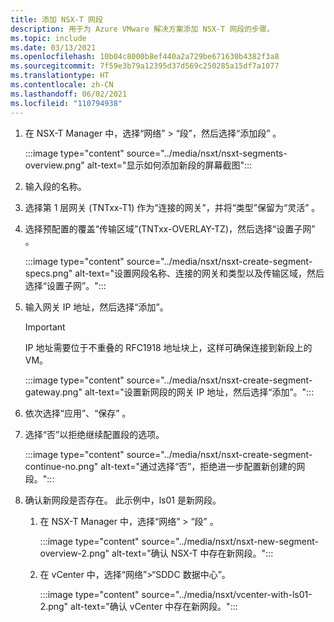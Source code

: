 ```yaml
---
title: 添加 NSX-T 网段
description: 用于为 Azure VMware 解决方案添加 NSX-T 网段的步骤。
ms.topic: include
ms.date: 03/13/2021
ms.openlocfilehash: 10b04c8000b8ef440a2a729be671630b4382f3a8
ms.sourcegitcommit: 7f59e3b79a12395d37d569c250285a15df7a1077
ms.translationtype: HT
ms.contentlocale: zh-CN
ms.lasthandoff: 06/02/2021
ms.locfileid: "110794938"
---
```

<!-- Used in configure-dhcp-azure-vmware-solution.md and tutorial-nsx-t-network-segment.md -->

1. 在 NSX-T Manager 中，选择“网络” > “段”，然后选择“添加段”  。 

   :::image type="content" source="../media/nsxt/nsxt-segments-overview.png" alt-text="显示如何添加新段的屏幕截图":::

1. 输入段的名称。

1. 选择第 1 层网关 (TNTxx-T1) 作为“连接的网关”，并将“类型”保留为“灵活” 。

1. 选择预配置的覆盖“传输区域”(TNTxx-OVERLAY-TZ)，然后选择“设置子网” 。 

   :::image type="content" source="../media/nsxt/nsxt-create-segment-specs.png" alt-text="设置网段名称、连接的网关和类型以及传输区域，然后选择“设置子网”。":::

1. 输入网关 IP 地址，然后选择“添加”。 

   >[!IMPORTANT]
   >IP 地址需要位于不重叠的 RFC1918 地址块上，这样可确保连接到新段上的 VM。

   :::image type="content" source="../media/nsxt/nsxt-create-segment-gateway.png" alt-text="设置新网段的网关 IP 地址，然后选择“添加”。":::

1. 依次选择“应用”、“保存” 。

1. 选择“否”以拒绝继续配置段的选项。 

   :::image type="content" source="../media/nsxt/nsxt-create-segment-continue-no.png" alt-text="通过选择“否”，拒绝进一步配置新创建的网段。":::

1. 确认新网段是否存在。 此示例中，ls01 是新网段。

   1. 在 NSX-T Manager 中，选择“网络” > “段” 。 

      :::image type="content" source="../media/nsxt/nsxt-new-segment-overview-2.png" alt-text="确认 NSX-T 中存在新网段。":::

   1. 在 vCenter 中，选择“网络”>“SDDC 数据中心”。

      :::image type="content" source="../media/nsxt/vcenter-with-ls01-2.png" alt-text="确认 vCenter 中存在新网段。":::